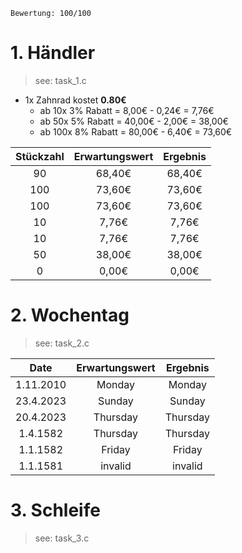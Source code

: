     Bewertung: 100/100

# 1. Händler

> see: task_1.c

- 1x Zahnrad kostet **0.80€**
    - ab 10x 3% Rabatt  = 8,00€ - 0,24€ = 7,76€
    - ab 50x 5% Rabatt  = 40,00€ - 2,00€ = 38,00€
    - ab 100x 8% Rabatt =  80,00€ - 6,40€ = 73,60€

| Stückzahl | Erwartungswert | Ergebnis |
|:-------:|:--------------:|:------------:|
| 90      | 68,40€         | 68,40€       |
| 100     | 73,60€         | 73,60€       |
| 100     | 73,60€         | 73,60€       |
| 10      | 7,76€          | 7,76€        |
| 10      | 7,76€          | 7,76€        |
| 50      | 38,00€         | 38,00€       |
| 0       | 0,00€          | 0,00€        |



# 2. Wochentag

> see: task_2.c

| Date    | Erwartungswert | Ergebnis |
|:-------:|:--------------:|:--------:|
| 1.11.2010 | Monday    | Monday   |
| 23.4.2023 | Sunday    | Sunday   |
| 20.4.2023 | Thursday  | Thursday |
| 1.4.1582  | Thursday  | Thursday |
| 1.1.1582  | Friday    | Friday   |
| 1.1.1581  | invalid   | invalid  |

# 3. Schleife

> see: task_3.c